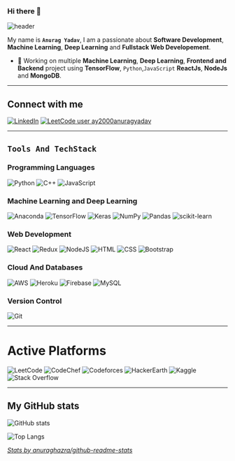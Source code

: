 ### Hi there 👋

<!--
**Anurag2000AY/Anurag2000AY** is a ✨ _special_ ✨ repository because its `README.md` (this file) appears on your GitHub profile.

Here are some ideas to get you started:

- 🔭 I’m currently working on ...
- 🌱 I’m currently learning ...
- 👯 I’m looking to collaborate on ...
- 🤔 I’m looking for help with ...
- 💬 Ask me about ...
- 📫 How to reach me: ...
- 😄 Pronouns: ...
- ⚡ Fun fact: ...
-->

<!-- markdownlint-disable-next-line MD041 -->

![header](https://capsule-render.vercel.app/api?type=waving&color=auto&text=Hello%20World!&fontSize=100&fontColor=ffffff)

My name is **`Anurag Yadav`**, I am a passionate about **Software Development**, **Machine Learning**, **Deep Learning** and **Fullstack Web Developement**.

- 🔭 Working on multiple **Machine Learning**, **Deep Learning**, **Frontend and Backend** project using **TensorFlow**, `Python`,`JavaScript` **ReactJs**, **NodeJs** and **MongoDB**.

---

## Connect with me

[![LinkedIn][linkedin_badge]][linkedin_link]
[![LeetCode user ay2000anuragyadav][leetCode_badge]][leetCode_link]


---

## `Tools And TechStack`

### Programming Languages
![Python][python_badge]
![C++](https://img.shields.io/badge/c++-%2300599C.svg?style=for-the-badge&logo=c%2B%2B&logoColor=white)
![JavaScript][javascript_badge]

### Machine Learning  and Deep Learning
![Anaconda](https://img.shields.io/badge/Anaconda-%2344A833.svg?style=for-the-badge&logo=anaconda&logoColor=white)
![TensorFlow](https://img.shields.io/badge/TensorFlow-%23FF6F00.svg?style=for-the-badge&logo=TensorFlow&logoColor=white)
![Keras](https://img.shields.io/badge/Keras-%23D00000.svg?style=for-the-badge&logo=Keras&logoColor=white)
![NumPy](https://img.shields.io/badge/numpy-%23013243.svg?style=for-the-badge&logo=numpy&logoColor=white)
![Pandas](https://img.shields.io/badge/pandas-%23150458.svg?style=for-the-badge&logo=pandas&logoColor=white)
![scikit-learn](https://img.shields.io/badge/scikit--learn-%23F7931E.svg?style=for-the-badge&logo=scikit-learn&logoColor=white)

### Web Development
![React][ReactJs_badge]
![Redux][Redux_badge]
![NodeJS][NodeJs_badge]
![HTML][html_badge] 
![CSS][css_img] 
![Bootstrap][bootstrap_badge]

### Cloud And Databases
![AWS][aws_badge] 
![Heroku][heroku_badge]
![Firebase][Firebase_badge]
![MySQL][MySQL_badge]

### Version Control
![Git][git_badge]

---

# Active Platforms
![LeetCode](https://img.shields.io/badge/LeetCode-000000?style=for-the-badge&logo=LeetCode&logoColor=#d16c06)
![CodeChef](https://img.shields.io/badge/CodeChef-%23964B00.svg?style=for-the-badge&logo=CodeChef&logoColor=white)
![Codeforces](https://img.shields.io/badge/Codeforces-445f9d?style=for-the-badge&logo=Codeforces&logoColor=white)
![HackerEarth](https://img.shields.io/badge/HackerEarth-%232C3454.svg?style=for-the-badge&logo=HackerEarth&logoColor=Blue)
![Kaggle](https://img.shields.io/badge/Kaggle-035a7d?style=for-the-badge&logo=kaggle&logoColor=white)
![Stack Overflow](https://img.shields.io/badge/-Stackoverflow-FE7A16?style=for-the-badge&logo=stack-overflow&logoColor=white)




---

## My GitHub stats

![GitHub stats][github_stats_img]

![Top Langs][top_langs_img]

[*Stats by anuraghazra/github-readme-stats*](https://github.com/anuraghazra/github-readme-stats)

<!-- link references -->
[linkedin_link]: https://www.linkedin.com/in/anurag-ay/ "LinkedIn"
[leetCode_link]: https://leetcode.com/ay2000anuragyadav/ "leetCode"



<!-- badge references -->

[leetCode_badge]: https://img.shields.io/badge/dynamic/json?style=for-the-badge&labelColor=black&color=%23ffa116&label=Solved&query=solvedOverTotal&url=https%3A%2F%2Fleetcode-badge.vercel.app%2Fapi%2Fusers%2Fay2000anuragyadav&logo=leetcode&logoColor=yellow "leetCode"

[aws_badge]: https://img.shields.io/badge/-amazon-ffffff?style=for-the-badge&logo=amazon-aws&logoColor=EC912C "AWS"

[bootstrap_badge]: https://img.shields.io/badge/-bootstrap-ffffff?style=for-the-badge&logo=bootstrap "Bootstrap"

[css_img]: https://img.shields.io/badge/-css-ffffff?style=for-the-badge&logo=css3&logoColor=264DE4 "CSS"

[git_badge]: https://img.shields.io/badge/-git-ffffff?style=for-the-badge&logo=git "Git"

[heroku_badge]: https://img.shields.io/badge/-heroku-ffffff?style=for-the-badge&logo=heroku&logoColor=79589F "Heroku"

[html_badge]: https://img.shields.io/badge/-html-ffffff?style=for-the-badge&logo=html5 "HTML"

[javascript_badge]: https://img.shields.io/badge/-javascript-ffffff?style=for-the-badge&logo=javascript "JavaScript"

[linkedin_badge]: https://img.shields.io/badge/-LinkedIn-0B66C2?style=for-the-badge&logo=linkedin "LinkedIn"

[python_badge]: https://img.shields.io/badge/-python-ffffff?style=for-the-badge&logo=python "Python"

[Firebase_badge]: https://img.shields.io/badge/Firebase-039BE5?style=for-the-badge&logo=Firebase&logoColor=white "Firebase"

[MySQL_badge]: https://img.shields.io/badge/mysql-%2300f.svg?style=for-the-badge&logo=mysql&logoColor=white "MySQL"

[ReactJs_badge]:https://img.shields.io/badge/react-%2320232a.svg?style=for-the-badge&logo=react&logoColor=%2361DAFB "React"

[Redux_badge]: https://img.shields.io/badge/redux-%23593d88.svg?style=for-the-badge&logo=redux&logoColor=white "Redux"

[NodeJs_badge]: https://img.shields.io/badge/node.js-6DA55F?style=for-the-badge&logo=node.js&logoColor=white "NodeJs"





<!-- img references -->
[github_stats_img]: https://github-readme-stats.vercel.app/api?username=jmschp&show_icons=true&hide_border=true&include_all_commits=true&count_private=true&theme=radical "jmschp GitHub Stats"
[top_langs_img]: https://github-readme-stats.vercel.app/api/top-langs/?username=jmschp&layout=compact&langs_count=8&hide_border=true&theme=radical "jmschp Top Lang"



<!-- Extra -->

<!-- [![LeetCode user ay2000anuragyadav](https://img.shields.io/badge/dynamic/json?style=for-the-badge&labelColor=black&color=%23ffa116&label=Solved&query=solvedOverTotal&url=https%3A%2F%2Fleetcode-badge.vercel.app%2Fapi%2Fusers%2Fay2000anuragyadav&logo=leetcode&logoColor=yellow)](https://leetcode.com/ay2000anuragyadav/) -->

<!-- [stack_overflow_link]:link "Stack Overflow" -->
<!-- [instagram_link]: link "Instagram" -->
<!-- [hacker_rank_link]: https://www.hackerrank.com/jmschp "HackerRank" -->

<!-- ![NGINX][nginx_badge]  -->
<!-- ![PostgreSQL][postgresql_badge]  -->
<!-- ![Sass][sass_badge]  -->
<!-- ![TypeScript][typescript_badge]  -->
<!-- ![Django][django_badge] -->
<!-- ![Ruby][ruby_badge] ![Ruby on Rails][ruby_on_rails_badge] -->
<!-- [![Instagram][instagram_badge]][instagram_link]
[![HackerRank][hacker_rank_badge]][hacker_rank_link] -->
<!-- [![Stack Overflow][stack_overflow_badge]][stack_overflow_link] -->


<!-- Badges

[react_badge]: https://img.shields.io/badge/-React-ffffff?style=for-the-badge&logo=react "React"
[instagram_badge]: https://img.shields.io/badge/-Instagram-E1306C?style=for-the-badge&logo=instagram&logoColor=ffffff "Instagram"
[django_badge]: https://img.shields.io/badge/-django-ffffff?style=for-the-badge&logo=django&logoColor=50BE95 "Django"
[dev_badge]: https://img.shields.io/badge/-dev-363D44?style=for-the-badge&logo=dev.to "Dev"
[stack_overflow_badge]: https://img.shields.io/badge/-Stack%20Overflow-F2720C?style=for-the-badge&logo=stackoverflow&logoColor=ffffff "Stack Overflow"
[typescript_badge]: https://img.shields.io/badge/-typescript-ffffff?style=for-the-badge&logo=typescript "TypeScript"
[ruby_badge]: https://img.shields.io/badge/-ruby-ffffff?style=for-the-badge&logo=ruby&logoColor=CC342D "Ruby"
[ruby_on_rails_badge]: https://img.shields.io/badge/-rubyonrails-ffffff?style=for-the-badge&logo=rubyonrails&logoColor=C52F24 "Ruby on Rails"
[sass_badge]: https://img.shields.io/badge/-sass-ffffff?style=for-the-badge&logo=sass "SASS"
[nginx_badge]: https://img.shields.io/badge/-nginx-ffffff?style=for-the-badge&logo=nginx&logoColor=009639 "NGINX"
[hacker_rank_badge]: https://img.shields.io/badge/-Hacker%20Rank-2EC866?style=for-the-badge&logo=hackerrank&logoColor=ffffff "HackerRank"
[postgresql_badge]: https://img.shields.io/badge/-PostgreSQL-ffffff?style=for-the-badge&logo=postgresql_badge "PostgreSQL" -->
